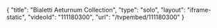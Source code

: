 {
    "title": "Bialetti Aeturnum Collection",
    "type": "solo",
    "layout": "iframe-static",
    "videoId": "111180300",
    "url": "\/tvpembed\/111180300"
}